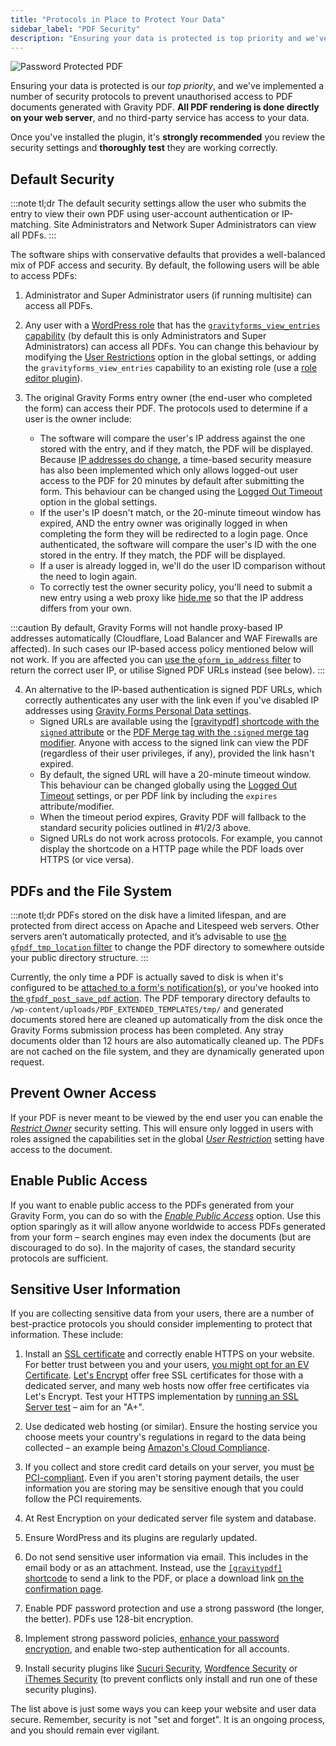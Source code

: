 ```yaml
---
title: "Protocols in Place to Protect Your Data"
sidebar_label: "PDF Security"
description: "Ensuring your data is protected is top priority and we've implemented security protocols to prevent unauthorised access to PDF documents."
---
```


![Password Protected PDF](https://resources.gravitypdf.com/uploads/2021/04/v6-PDF-Security-e1618787341558.png)

Ensuring your data is protected is our *top priority*, and we've implemented a number of security protocols to prevent unauthorised access to PDF documents generated with Gravity PDF. **All PDF rendering is done directly on your web server**, and no third-party service has access to your data. 

Once you've installed the plugin, it's **strongly recommended** you review the security settings and **thoroughly test** they are working correctly.

## Default Security 

:::note tl;dr
The default security settings allow the user who submits the entry to view their own PDF using user-account authentication or IP-matching. Site Administrators and Network Super Administrators can view all PDFs.
:::

The software ships with conservative defaults that provides a well-balanced mix of PDF access and security. By default, the following users will be able to access PDFs:

1.  Administrator and Super Administrator users (if running multisite) can access all PDFs.

2.  Any user with a [WordPress role](https://codex.wordpress.org/Roles_and_Capabilities) that has the [`gravityforms_view_entries` capability](https://docs.gravityforms.com/role-management-guide/) (by default this is only Administrators and Super Administrators) can access all PDFs. You can change this behaviour by modifying the [User Restrictions](global-settings.md#user-restriction) option in the global settings, or adding the `gravityforms_view_entries` capability to an existing role (use a [role editor plugin](https://wordpress.org/plugins/search.php?q=role+editor)).

3.  The original Gravity Forms entry owner (the end-user who completed the form) can access their PDF. The protocols used to determine if a user is the owner include:
    - The software will compare the user's IP address against the one stored with the entry, and if they match, the PDF will be displayed. Because [IP addresses do change](http://whatismyipaddress.com/keeps-changing), a time-based security measure has also been implemented which only allows logged-out user access to the PDF for 20 minutes by default after submitting the form. This behaviour can be changed using the [Logged Out Timeout](global-settings.md#logged-out-timeout) option in the global settings.
    - If the user's IP doesn't match, or the 20-minute timeout window has expired, AND the entry owner was originally logged in when completing the form they will be redirected to a login page. Once authenticated, the software will compare the user's ID with the one stored in the entry. If they match, the PDF will be displayed.
    - If a user is already logged in, we'll do the user ID comparison without the need to login again.
    - To correctly test the owner security policy, you'll need to submit a new entry using a web proxy like [hide.me](https://hide.me/en/proxy) so that the IP address differs from your own.

:::caution
By default, Gravity Forms will not handle proxy-based IP addresses automatically (Cloudflare, Load Balancer and WAF Firewalls are affected). In such cases our IP-based access policy mentioned below will not work. If you are affected you can [use the `gform_ip_address` filter](https://docs.gravityforms.com/gform_ip_address/) to return the correct user IP, or utilise Signed PDF URLs instead (see below).
:::

4. An alternative to the IP-based authentication is signed PDF URLs, which correctly authenticates any user with the link even if you've disabled IP addresses using [Gravity Forms Personal Data settings](https://docs.gravityforms.com/personal-data-settings/).     
    - Signed URLs are available using the [[gravitypdf] shortcode with the `signed` attribute](shortcodes-and-mergetags.md#signed-optional) or the [PDF Merge tag with the `:signed` merge tag modifier](shortcodes-and-mergetags#signed). Anyone with access to the signed link can view the PDF (regardless of their user privileges, if any), provided the link hasn't expired.
    - By default, the signed URL will have a 20-minute timeout window. This behaviour can be changed globally using the [Logged Out Timeout](global-settings.md#logged-out-timeout) settings, or per PDF link by including the `expires` attribute/modifier.
    - When the timeout period expires, Gravity PDF will fallback to the standard security policies outlined in #1/2/3 above. 
    - Signed URLs do not work across protocols. For example, you cannot display the shortcode on a HTTP page while the PDF loads over HTTPS (or vice versa). 

## PDFs and the File System 

:::note tl;dr
PDFs stored on the disk have a limited lifespan, and are protected from direct access on Apache and Litespeed web servers. Other servers aren’t automatically protected, and it’s advisable to use [the `gfpdf_tmp_location` filter](../developers/filters/gfpdf_tmp_location.md) to change the PDF directory to somewhere outside your public directory structure.
:::

Currently, the only time a PDF is actually saved to disk is when it's configured to be [attached to a form's notification(s)](setup-pdf.md#notifications), or you've hooked into [the `gfpdf_post_save_pdf` action](../developers/actions/gfpdf_post_save_pdf.md). The PDF temporary directory defaults to `/wp-content/uploads/PDF_EXTENDED_TEMPLATES/tmp/` and generated documents stored here are cleaned up automatically from the disk once the Gravity Forms submission process has been completed. Any stray documents older than 12 hours are also automatically cleaned up. The PDFs are not cached on the file system, and they are dynamically generated upon request.

## Prevent Owner Access 

If your PDF is never meant to be viewed by the end user you can enable the [*Restrict Owner*](setup-pdf.md#restrict-owner) security setting. This will ensure only logged in users with roles assigned the capabilities set in the global [*User Restriction*](global-settings.md#user-restriction) setting have access to the document.

## Enable Public Access 

If you want to enable public access to the PDFs generated from your Gravity Form, you can do so with the [*Enable Public Access*](setup-pdf.md#enable-public-access) option. Use this option sparingly as it will allow anyone worldwide to access PDFs generated from your form – search engines may even index the documents (but are discouraged to do so). In the majority of cases, the standard security protocols are sufficient.

## Sensitive User Information 

If you are collecting sensitive data from your users, there are a number of best-practice protocols you should consider implementing to protect that information. These include:

1.  Install an [SSL certificate](https://www.namecheap.com/support/knowledgebase/article.aspx/786/38/what-is-an-ssl-certificate-and-what-is-it-used-for) and correctly enable HTTPS on your website. For better trust between you and your users, [you might opt for an EV Certificate](https://www.namecheap.com/security/ssl-certificates/extended-validation.aspx). [Let's Encrypt](https://letsencrypt.org/) offer free SSL certificates for those with a dedicated server, and many web hosts now offer free certificates via Let's Encrypt. Test your HTTPS implementation by [running an SSL Server test](https://www.ssllabs.com/ssltest/) – aim for an "A+".
2.  Use dedicated web hosting (or similar). Ensure the hosting service you choose meets your country's regulations in regard to the data being collected – an example being [Amazon's Cloud Compliance](http://aws.amazon.com/compliance/).

3.  If you collect and store credit card details on your server, you must [be PCI-compliant](https://www.pcisecuritystandards.org/merchants/). Even if you aren't storing payment details, the user information you are storing may be sensitive enough that you could follow the PCI requirements.

4.  At Rest Encryption on your dedicated server file system and database.

5.  Ensure WordPress and its plugins are regularly updated.

6.  Do not send sensitive user information via email. This includes in the email body or as an attachment. Instead, use the [`[gravitypdf]` shortcode](shortcodes-and-mergetags.md) to send a link to the PDF, or place a download link [on the confirmation page](shortcodes-and-mergetags.md#confirmation).

7.  Enable PDF password protection and use a strong password (the longer, the better). PDFs use 128-bit encryption.

8.  Implement strong password policies, [enhance your password encryption](https://github.com/roots/wp-password-bcrypt), and enable two-step authentication for all accounts.

9.  Install security plugins like [Sucuri Security](https://wordpress.org/plugins/sucuri-scanner/), [Wordfence Security](https://wordpress.org/plugins/wordfence/) or [iThemes Security](https://wordpress.org/plugins/better-wp-security/) (to prevent conflicts only install and run one of these security plugins).

The list above is just some ways you can keep your website and user data secure. Remember, security is not "set and forget". It is an ongoing process, and you should remain ever vigilant.
